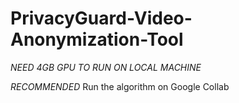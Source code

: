 # PrivacyGuard-Video-Anonymization-Tool

*NEED 4GB GPU TO RUN ON LOCAL MACHINE*

*RECOMMENDED* Run the algorithm on Google Collab
